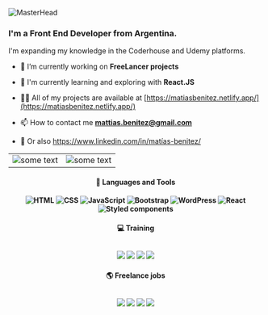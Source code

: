 ![MasterHead](https://i.postimg.cc/0jf0hkdR/matias-benitez-website.png)

<h3 align="left">I'm a Front End Developer from Argentina.</h3>
<p align="left">I'm expanding my knowledge in the Coderhouse and Udemy platforms.</p>



- 💼 I’m currently working on **FreeLancer projects**

- 🔭 I'm currently learning and exploring with **React.JS**

- 👨‍💻 All of my projects are available at [https://matiasbenitez.netlify.app/](https://matiasbenitez.netlify.app/)

- 📫 How to contact me **mattias.benitez@gmail.com**
  
- 🧰 Or also https://www.linkedin.com/in/matías-benitez/


<table align="center">
    <tr>              
        <td><img src="https://github-readme-stats.vercel.app/api?username=matias-benitez&show_icons=true&theme=tokyonight" alt="some text"></td>
        <td><img src="https://github-readme-stats.vercel.app/api/top-langs?username=matias-benitez&show_icons=true&locale=en&layout=compact&theme=tokyonight" alt="some text"></td>
    </tr>
</table>

<h4 align="center">🚀 Languages and Tools 
<h4 align="center">

![HTML](https://img.shields.io/badge/-HTML-%23E44D27?style=flat-square&logo=html5&logoColor=ffffff)
![CSS](https://img.shields.io/badge/-CSS-%231572B6?style=flat-square&logo=css3)
![JavaScript](https://img.shields.io/badge/-JavaScript-%23323330?style=flat-square&logo=javascript&logoColor=000000&color=%23f0db4f)
![Bootstrap](https://img.shields.io/badge/-BootStrap-%23563d7c?style=flat-square&logo=bootstrap&logoColor=%23ffffff)
![WordPress](https://img.shields.io/badge/-Tailwindcss-%2300749C?style=flat-square&logo=tailwindcss&logoColor=%23ffffff)
![React](https://img.shields.io/badge/-React-%23323232?style=flat-square&logo=react)
![Styled components](https://img.shields.io/badge/-Figma-%23db7092?style=flat-square&logo=figma&logoColor=%23ffffff)

<h4 align="center">💻 Training
<br>
<br>

[<img src="https://img.shields.io/badge/-Car_Search_Simulator-%23323330?style=flat-square"/>](https://car-search-simulator.netlify.app/) [<img src="https://img.shields.io/badge/-Mail_Simulator-%23E44D27?style=flat-square"/>](https://mail-simulator.netlify.app/) [<img src="https://img.shields.io/badge/-Ecommerce-%235a01d0?style=flat-square"/>](https://damp-tshirts.netlify.app/)
[<img src="https://img.shields.io/badge/-To_Do_List-%2300749C?style=flat-square"/>](https://to-do-list-coderhouse.netlify.app/)

<h4 align="center">🌎 Freelance jobs
<br>
<br>
 
 [<img src="https://img.shields.io/badge/-Superwork-%2300749C?style=flat-square"/>](https://www.superwork.com.ar/) [<img src="https://img.shields.io/badge/-TMC_Solutions-%23db7092?style=flat-square"/>](https://tmc-solutions.com.mx/) [<img src="https://img.shields.io/badge/-Vg_English_School-%23563d7c?style=flat-square"/>](https://vg-english.netlify.app/) [<img src="https://img.shields.io/badge/-Panambí-%23E44D27?style=flat-square"/>](https://panambi.netlify.app/) 
  


